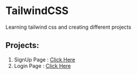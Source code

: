 # TailwindCSS
Learning tailwind css and creating different projects
## Projects:
1. SignUp Page : <a href="https://cjpj007.github.io/TailwindCSS/signup/signup.html" target="SingUp">Click Here</a>
2. Login Page : <a href="https://cjpj007.github.io/TailwindCSS/login/login.html" target="Login">Click Here</a>

